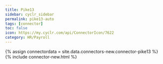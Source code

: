 ```yaml
---
title: Pike13
sidebar: cyclr_sidebar
permalink: pike13-auto
tags: [connector]
toc: false
icon: https://my.cyclr.com/api/ConnectorIcon/7622
category: HR/Payroll
---
```

{% assign connectordata = site.data.connectors-new.connector-pike13 %}
{% include connector-new.html %}	